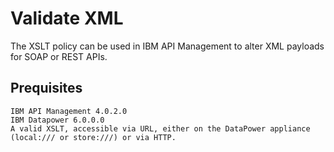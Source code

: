 # Validate XML

The XSLT policy can be used in IBM API Management to alter 
XML payloads for SOAP or REST APIs.

## Prequisites

    IBM API Management 4.0.2.0
    IBM Datapower 6.0.0.0
    A valid XSLT, accessible via URL, either on the DataPower appliance (local:/// or store:///) or via HTTP.

```
